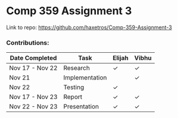 # Comp 359 Assignment 3

Link to repo: https://github.com/haxetros/Comp-359-Assignment-3

### Contributions:

| Date Completed         | Task              | Elijah | Vibhu |
|--------------------|-------------------|--------|-------|
| Nov 17 - Nov 22    | Research          | ✓      | ✓     |
| Nov 21             | Implementation    |        | ✓     |
| Nov 22             | Testing           | ✓      |       |
| Nov 17 - Nov 23    | Report            | ✓      | ✓     |
| Nov 22 - Nov 23    | Presentation      | ✓      | ✓     |
